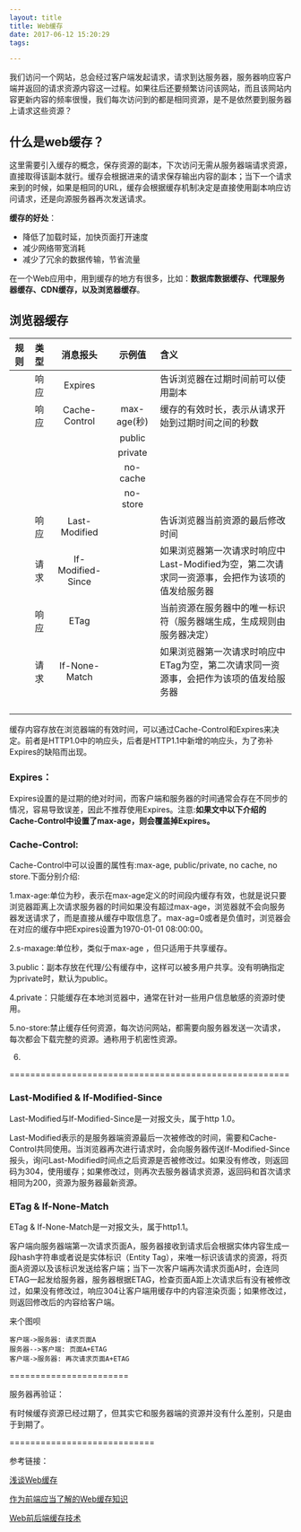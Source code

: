 ```yaml
---
layout: title
title: Web缓存
date: 2017-06-12 15:20:29
tags:

---
```


我们访问一个网站，总会经过客户端发起请求，请求到达服务器，服务器响应客户端并返回的请求资源内容这一过程。如果往后还要频繁访问该网站，而且该网站内容更新内容的频率很慢，我们每次访问到的都是相同资源，是不是依然要到服务器上请求这些资源？

<!--read more-->

## 什么是web缓存？

这里需要引入缓存的概念，保存资源的副本，下次访问无需从服务器端请求资源，直接取得该副本就行。缓存会根据进来的请求保存输出内容的副本；当下一个请求来到的时候，如果是相同的URL，缓存会根据缓存机制决定是直接使用副本响应访问请求，还是向源服务器再次发送请求。

**缓存的好处**：

- 降低了加载时延，加快页面打开速度
- 减少网络带宽消耗
- 减少了冗余的数据传输，节省流量

在一个Web应用中，用到缓存的地方有很多，比如：**数据库数据缓存、代理服务器缓存、CDN缓存，以及浏览器缓存**。

## 浏览器缓存

|  规则  |  类型  |       消息报头        |    示例值     | 含义                                       |
| :--: | :--: | :---------------: | :--------: | :--------------------------------------- |
|      |  响应  |      Expires      |            | 告诉浏览器在过期时间前可以使用副本                        |
|      |  响应  |   Cache-Control   | max-age(秒) | 缓存的有效时长，表示从请求开始到过期时间之间的秒数                |
|      |      |                   |   public   |                                          |
|      |      |                   |  private   |                                          |
|      |      |                   |  no-cache  |                                          |
|      |      |                   |  no-store  |                                          |
|      |  响应  |   Last-Modified   |            | 告诉浏览器当前资源的最后修改时间                         |
|      |  请求  | If-Modified-Since |            | 如果浏览器第一次请求时响应中Last-Modified为空，第二次请求同一资源事，会把作为该项的值发给服务器 |
|      |  响应  |       ETag        |            | 当前资源在服务器中的唯一标识符（服务器端生成，生成规则由服务器决定）       |
|      |  请求  |   If-None-Match   |            | 如果浏览器第一次请求时响应中ETag为空，第二次请求同一资源事，会把作为该项的值发给服务器 |
|      |      |                   |            |                                          |
|      |      |                   |            |                                          |
|      |      |                   |            |                                          |
|      |      |                   |            |                                          |





缓存内容存放在浏览器端的有效时间，可以通过Cache-Control和Expires来决定。前者是HTTP1.0中的响应头，后者是HTTP1.1中新增的响应头，为了弥补Expires的缺陷而出现。

### Expires：



Expires设置的是过期的绝对时间，而客户端和服务器的时间通常会存在不同步的情况，容易导致误差，因此不推荐使用Expires。注意:**如果文中以下介绍的Cache-Control中设置了max-age，则会覆盖掉Expires。**

### Cache-Control:

Cache-Control中可以设置的属性有:max-age, public/private, no cache, no store.下面分别介绍:

1.max-age:单位为秒，表示在max-age定义的时间段内缓存有效，也就是说只要浏览器距离上次请求服务器的时间如果没有超过max-age，浏览器就不会向服务器发送请求了，而是直接从缓存中取信息了。max-ag=0或者是负值时，浏览器会在对应的缓存中把Expires设置为1970-01-01 08:00:00。

2.s-maxage:单位秒，类似于max-age ，但只适用于共享缓存。

3.public：副本存放在代理/公有缓存中，这样可以被多用户共享。没有明确指定为private时，默认为public。



4.private：只能缓存在本地浏览器中，通常在针对一些用户信息敏感的资源时使用。

5.no-store:禁止缓存任何资源，每次访问网站，都需要向服务器发送一次请求，每次都会下载完整的资源。通称用于机密性资源。

6.



======================================================

### Last-Modified & If-Modified-Since

Last-Modified与If-Modified-Since是一对报文头，属于http 1.0。 

Last-Modified表示的是服务器端资源最后一次被修改的时间，需要和Cache-Control共同使用。当浏览器再次进行请求时，会向服务器传送If-Modified-Since报头，询问Last-Modified时间点之后资源是否被修改过。如果没有修改，则返回码为304，使用缓存；如果修改过，则再次去服务器请求资源，返回码和首次请求相同为200，资源为服务器最新资源。

### ETag & If-None-Match

ETag & If-None-Match是一对报文头，属于http1.1。

客户端向服务器端第一次请求页面A，服务器接收到请求后会根据实体内容生成一段hash字符串或者说是实体标识（Entity Tag），来唯一标识该请求的资源，将页面A资源以及该标识发送给客户端；当下一次客户端再次请求页面A时，会连同ETAG一起发给服务器，服务器根据ETAG，检查页面A距上次请求后有没有被修改过，如果没有修改过，响应304让客户端用缓存中的内容渲染页面；如果修改过，则返回修改后的内容给客户端。

来个图呗

```sequence
客户端->服务器: 请求页面A
服务器-->客户端: 页面A+ETAG
客户端->服务器: 再次请求页面A+ETAG

```
=======================

服务器再验证：

有时候缓存资源已经过期了，但其实它和服务器端的资源并没有什么差别，只是由于到期了。



============================

参考链接：

[浅谈Web缓存](http://www.alloyteam.com/2016/03/discussion-on-web-caching/?utm_source=caibaojian.com)

[作为前端应当了解的Web缓存知识](http://www.cnblogs.com/dojo-lzz/p/5515839.html)

[Web前后端缓存技术](http://blog.csdn.net/leesirbupt/article/details/54409931)



